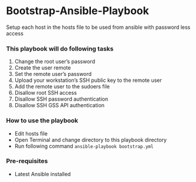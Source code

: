 # Bootstrap-Ansible-Playbook
Setup each host in the hosts file to be used from ansible with password less access

### This playbook will do following tasks
1. Change the root user’s password
2. Create the user remote
3. Set the remote user’s password
4. Upload your workstation’s SSH public key to the remote user
5. Add the remote user to the sudoers file
6. Disallow root SSH access
7. Disallow SSH password authentication
8. Disallow SSH GSS API authentication

### How to use the playbook
+ Edit hosts file
+ Open Terminal and change directory to this playbook directory
+ Run following command
`ansible-playbook bootstrap.yml`

### Pre-requisites

+ Latest Ansible installed 
